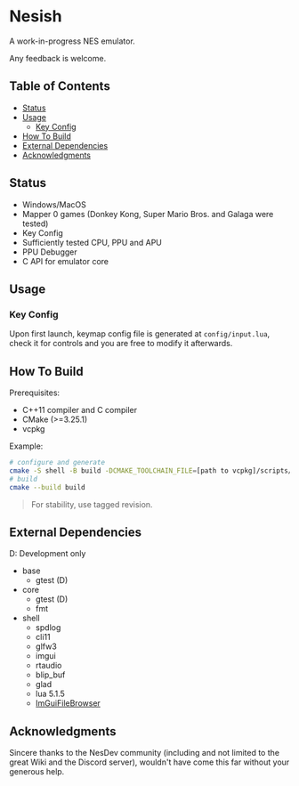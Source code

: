 # Nesish

A work-in-progress NES emulator.

Any feedback is welcome.

## Table of Contents

- [Status](#status)
- [Usage](#usage)
  - [Key Config](#key-config)
- [How To Build](#how-to-build)
- [External Dependencies](#external-dependencies)
- [Acknowledgments](#acknowledgments)

## Status

- Windows/MacOS
- Mapper 0 games (Donkey Kong, Super Mario Bros. and Galaga were tested)
- Key Config
- Sufficiently tested CPU, PPU and APU
- PPU Debugger
- C API for emulator core

## Usage

### Key Config

Upon first launch, keymap config file is generated at `config/input.lua`, check it for controls and you are free to modify it afterwards.

## How To Build

Prerequisites:

- C++11 compiler and C compiler
- CMake (>=3.25.1)
- vcpkg

Example:

```bash
# configure and generate
cmake -S shell -B build -DCMAKE_TOOLCHAIN_FILE=[path to vcpkg]/scripts/buildsystems/vcpkg.cmake -GNinja -DCMAKE_BUILD_TYPE=Release
# build
cmake --build build
```

> For stability, use tagged revision.

## External Dependencies

D: Development only

- base
  - gtest (D)
- core
  - gtest (D)
  - fmt
- shell
  - spdlog
  - cli11
  - glfw3
  - imgui
  - rtaudio
  - blip_buf
  - glad
  - lua 5.1.5
  - [ImGuiFileBrowser](https://github.com/gallickgunner/ImGui-Addons)

## Acknowledgments

Sincere thanks to the NesDev community (including and not limited to the great Wiki and the Discord server), wouldn't have come this far without your generous help.
